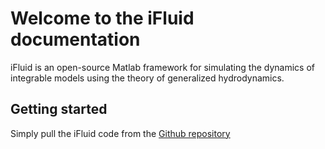 # Welcome to the iFluid documentation

iFluid is an open-source Matlab framework for simulating the dynamics of integrable models using the theory of generalized hydrodynamics. 

## Getting started

Simply pull the iFluid code from the [Github repository](https://github.com/integrableFluid/iFluidMatlab)